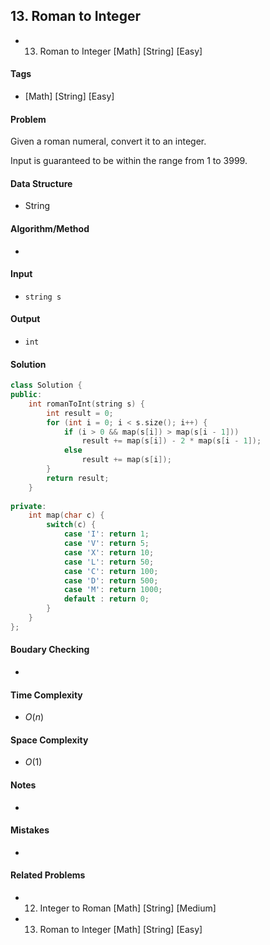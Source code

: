 ## 13. Roman to Integer
- 13. Roman to Integer [Math] [String] [Easy]

#### Tags
- [Math] [String] [Easy]

#### Problem
Given a roman numeral, convert it to an integer.

Input is guaranteed to be within the range from 1 to 3999.

#### Data Structure
- String

#### Algorithm/Method
- 

#### Input
- `string s`

#### Output
- `int`

#### Solution
``` C++
class Solution {
public:
    int romanToInt(string s) {
        int result = 0;
        for (int i = 0; i < s.size(); i++) {
            if (i > 0 && map(s[i]) > map(s[i - 1]))
                result += map(s[i]) - 2 * map(s[i - 1]);
            else
                result += map(s[i]);
        }
        return result;
    }
    
private:
    int map(char c) {
        switch(c) {
            case 'I': return 1;
            case 'V': return 5;
            case 'X': return 10;
            case 'L': return 50;
            case 'C': return 100;
            case 'D': return 500;
            case 'M': return 1000;
            default : return 0;
        }
    }
};
```

#### Boudary Checking
- 

#### Time Complexity
- $O(n)$

#### Space Complexity
- $O(1)$

#### Notes
- 

#### Mistakes
- 

#### Related Problems
- 12. Integer to Roman [Math] [String] [Medium]
- 13. Roman to Integer [Math] [String] [Easy]
